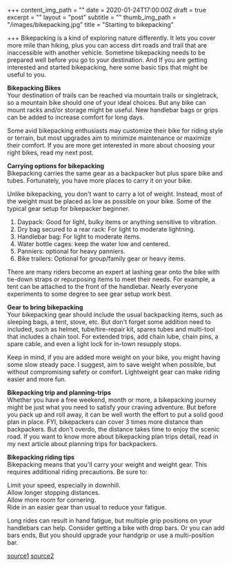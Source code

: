 +++
content_img_path = ""
date = 2020-01-24T17:00:00Z
draft = true
excerpt = ""
layout = "post"
subtitle = ""
thumb_img_path = "/images/bikepacking.jpg"
title = "Starting to bikepacking"

+++
Bikepacking is a kind of exploring nature differently. It lets you cover more mile than hiking, plus you can access dirt roads and trail that are inaccessible with another vehicle. Sometime bikepacking needs to be prepared well before you go to your destination. And If you are getting interested and started bikepacking, here some basic tips that might be useful to you.

**Bikepacking Bikes**  
Your destination of trails can be reached via mountain trails or singletrack, so a mountain bike should one of your ideal choices. But any bike can mount racks and/or storage might be useful. New handlebar bags or grips can be added to increase comfort for long days.

Some avid bikepacking enthusiasts may customize their bike for riding style or terrain, but most upgrades aim to minimize maintenance or maximize their comfort. If you are more get interested in more about choosing your right bikes, read my next post.

**Carrying options for bikepacking**  
Bikepacking carries the same gear as a backpacker but plus spare bike and tubes. Fortunately, you have more places to carry it on your bike.

Unlike bikepacking, you don't want to carry a lot of weight. Instead, most of the weight must be placed as low as possible on your bike. Some of the typical gear setup for bikepacker beginner.

1. Daypack: Good for light, bulky items or anything sensitive to vibration.
2. Dry bag secured to a rear rack: For light to moderate lightning.
3. Handlebar bag: For light to moderate items.
4. Water bottle cages: keep the water low and centered.
5. Panniers: optional for heavy panniers.
6. Bike trailers: Optional for group/family gear or heavy items.

There are many riders become an expert at lashing gear onto the bike with tie-down straps or repurposing items to meet their needs. For example, a tent can be attached to the front of the handlebar. Nearly everyone experiments to some degree to see gear setup work best.

**Gear to bring bikepacking**  
Your bikepacking gear should include the usual backpacking items, such as sleeping bags, a tent, stove, etc. But don't forget some addition need to included, such as helmet, tube/tire-repair kit, spares tubes and multi-tool that includes a chain tool. For extended trips, add chain lube, chain pins, a spare cable, and even a light lock for in-town resupply stops.

Keep in mind, if you are added more weight on your bike, you might having some slow steady pace. I suggest, aim to save weight when possible, but without compromising safety or comfort. Lightweight gear can make riding easier and more fun.

**Bikepacking trip and planning-trips**  
Whether you have a free weekend, month or more, a bikepacking journey might be just what you need to satisfy your craving adventure. But before you pack up and roll away, it can be well worth the effort to put a solid good plan in place. FYI, bikepackers can cover 3 times more distance than backpackers. But don't overdo, the distance takes time to enjoy the scenic road. If you want to know more about bikepacking plan trips detail, read in my next article about planning trips for backpackers.

**Bikepacking riding tips**  
Bikepacking means that you'll carry your weight and weight gear. This requires additional riding precautions. Be sure to:

Limit your speed, especially in downhill.  
Allow longer stopping distances.  
Allow more room for cornering.  
Ride in an easier gear than usual to reduce your fatigue.

Long rides can result in hand fatigue, but multiple grip positions on your handlebars can help. Consider getting a bike with drop bars. Or you can add bars ends, But you should upgrade your handgrip or use a multi-position bar.

[source1]() [source2]()